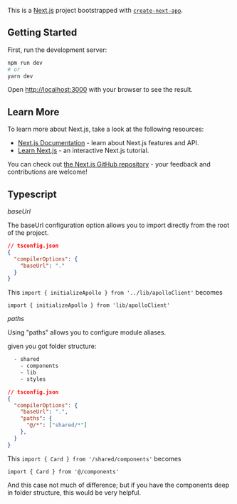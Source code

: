 This is a [Next.js](https://nextjs.org/) project bootstrapped with [`create-next-app`](https://github.com/vercel/next.js/tree/canary/packages/create-next-app).

## Getting Started

First, run the development server:

```bash
npm run dev
# or
yarn dev
```

Open [http://localhost:3000](http://localhost:3000) with your browser to see the result.

## Learn More

To learn more about Next.js, take a look at the following resources:

- [Next.js Documentation](https://nextjs.org/docs) - learn about Next.js features and API.
- [Learn Next.js](https://nextjs.org/learn) - an interactive Next.js tutorial.

You can check out [the Next.js GitHub repository](https://github.com/vercel/next.js/) - your feedback and contributions are welcome!



## Typescript

*baseUrl*

The baseUrl configuration option allows you to import directly from the root of the project.
```json
// tsconfig.json
{
  "compilerOptions": {
    "baseUrl": "."
  }
}
```

This `import { initializeApollo } from '../lib/apolloClient'` becomes

`import { initializeApollo } from 'lib/apolloClient'`

*paths*

Using "paths" allows you to configure module aliases.

given you got folder structure:

```bash
  - shared
    - components
    - lib
    - styles
```

```json
// tsconfig.json 
{
  "compilerOptions": {
    "baseUrl": ".",
    "paths": {
      "@/*": ["shared/*"]
    },
  }
}
```

This `import { Card } from '/shared/components'` becomes

`import { Card } from '@/components'`

And this case not much of difference; but if you have the components deep in folder structure, this would be very helpful.